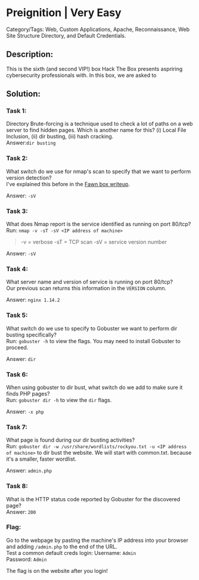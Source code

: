 # Preignition | Very Easy
Category/Tags: Web, Custom Applications, Apache, Reconnaissance, Web Site Structure Directory, and Default Credentials.

## Description:
This is the sixth (and second VIP!) box Hack The Box presents aspriring cybersecurity professionals with. In this box, we are asked to 

## Solution:
### **Task 1**:
Directory Brute-forcing is a technique used to check a lot of paths on a web server to find hidden pages. Which is another name for this? (i) Local File Inclusion, (ii) dir busting, (iii) hash cracking.<br>
Answer:`dir busting`

### **Task 2**:
What switch do we use for nmap's scan to specify that we want to perform version detection?<br>
I've explained this before in the [Fawn box writeup](https://github.com/DPSSecurity/HTB-writeups/blob/main/Starting%20Point%20Tier%200/Fawn.md).

Answer: `-sV`

### **Task 3**:
What does Nmap report is the service identified as running on port 80/tcp?<br>
Run:
`nmap -v -sT -sV <IP address of machine>`
>-v = verbose
>-sT = TCP scan
>-sV = service version number

Answer: `-sV`

### **Task 4**:
What server name and version of service is running on port 80/tcp?<br>
Our previous scan returns this information in the `VERSION` column.

Answer: `nginx 1.14.2`

### **Task 5**:
What switch do we use to specify to Gobuster we want to perform dir busting specifically?<br>
Run:
`gobuster -h` to view the flags. You may need to install Gobuster to proceed.

Answer: `dir`

### **Task 6**:
When using gobuster to dir bust, what switch do we add to make sure it finds PHP pages? <br>
Run:
`gobuster dir -h` to view the `dir` flags.

Answer: `-x php`

### **Task 7**:
What page is found during our dir busting activities?<br>
Run:
`gobuster dir -w /usr/share/wordlists/rockyou.txt -u <IP address of machine>` to dir bust the website. We will start with common.txt. because it's a smaller, faster wordlist.

Answer: `admin.php`

### **Task 8**:
What is the HTTP status code reported by Gobuster for the discovered page?<br>
Answer: `200`

### **Flag**:
Go to the webpage by pasting the machine's IP address into your browser and adding `/admin.php` to the end of the URL.<br>
Test a common default creds login:
Username: `Admin`<br>
Password: `Admin`<br>

The flag is on the website after you login!
